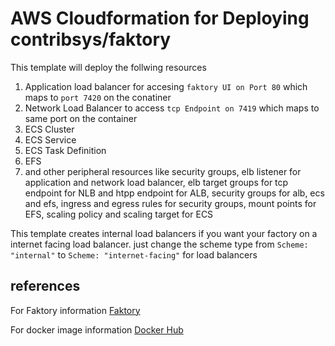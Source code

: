 # AWS Cloudformation for Deploying contribsys/faktory
This template will deploy the follwing resources

1. Application load balancer for accesing `faktory UI on Port 80` which maps to `port 7420` on the conatiner
2. Network Load Balancer to access `tcp Endpoint on 7419` which maps to same port on the container
3. ECS Cluster
4. ECS Service
5. ECS Task Definition
6. EFS
7. and other peripheral resources like security groups, elb listener for application and network load balancer, elb target groups for tcp endpoint for NLB and htpp endpoint for ALB, security groups for alb, ecs and efs, ingress and egress rules for security groups, mount points for EFS, scaling policy and scaling target for ECS

This template creates internal load balancers if you want your factory on a internet facing load balancer. just change the scheme type
from `Scheme: "internal"` to `Scheme: "internet-facing"` for load balancers

## references
For Faktory information [Faktory](https://github.com/contribsys/faktory "FAKTORY Information Page")

For docker image information [Docker Hub](https://hub.docker.com/r/contribsys/faktory/)
